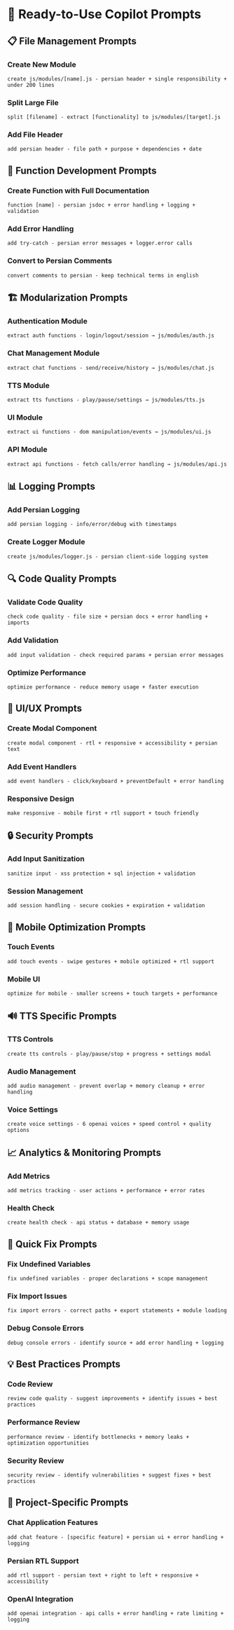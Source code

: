 # 🤖 Ready-to-Use Copilot Prompts

## 📋 File Management Prompts

### Create New Module
```
create js/modules/[name].js - persian header + single responsibility + under 200 lines
```

### Split Large File
```
split [filename] - extract [functionality] to js/modules/[target].js
```

### Add File Header
```
add persian header - file path + purpose + dependencies + date
```

## 🔧 Function Development Prompts

### Create Function with Full Documentation
```
function [name] - persian jsdoc + error handling + logging + validation
```

### Add Error Handling
```
add try-catch - persian error messages + logger.error calls
```

### Convert to Persian Comments
```
convert comments to persian - keep technical terms in english
```

## 🏗️ Modularization Prompts

### Authentication Module
```
extract auth functions - login/logout/session → js/modules/auth.js
```

### Chat Management Module
```
extract chat functions - send/receive/history → js/modules/chat.js
```

### TTS Module
```
extract tts functions - play/pause/settings → js/modules/tts.js
```

### UI Module
```
extract ui functions - dom manipulation/events → js/modules/ui.js
```

### API Module
```
extract api functions - fetch calls/error handling → js/modules/api.js
```

## 📊 Logging Prompts

### Add Persian Logging
```
add persian logging - info/error/debug with timestamps
```

### Create Logger Module
```
create js/modules/logger.js - persian client-side logging system
```

## 🔍 Code Quality Prompts

### Validate Code Quality
```
check code quality - file size + persian docs + error handling + imports
```

### Add Validation
```
add input validation - check required params + persian error messages
```

### Optimize Performance
```
optimize performance - reduce memory usage + faster execution
```

## 🎨 UI/UX Prompts

### Create Modal Component
```
create modal component - rtl + responsive + accessibility + persian text
```

### Add Event Handlers
```
add event handlers - click/keyboard + preventDefault + error handling
```

### Responsive Design
```
make responsive - mobile first + rtl support + touch friendly
```

## 🔒 Security Prompts

### Add Input Sanitization
```
sanitize input - xss protection + sql injection + validation
```

### Session Management
```
add session handling - secure cookies + expiration + validation
```

## 📱 Mobile Optimization Prompts

### Touch Events
```
add touch events - swipe gestures + mobile optimized + rtl support
```

### Mobile UI
```
optimize for mobile - smaller screens + touch targets + performance
```

## 🔊 TTS Specific Prompts

### TTS Controls
```
create tts controls - play/pause/stop + progress + settings modal
```

### Audio Management
```
add audio management - prevent overlap + memory cleanup + error handling
```

### Voice Settings
```
create voice settings - 6 openai voices + speed control + quality options
```

## 📈 Analytics & Monitoring Prompts

### Add Metrics
```
add metrics tracking - user actions + performance + error rates
```

### Health Check
```
create health check - api status + database + memory usage
```

## 🚀 Quick Fix Prompts

### Fix Undefined Variables
```
fix undefined variables - proper declarations + scope management
```

### Fix Import Issues
```
fix import errors - correct paths + export statements + module loading
```

### Debug Console Errors
```
debug console errors - identify source + add error handling + logging
```

## 💡 Best Practices Prompts

### Code Review
```
review code quality - suggest improvements + identify issues + best practices
```

### Performance Review
```
performance review - identify bottlenecks + memory leaks + optimization opportunities
```

### Security Review
```
security review - identify vulnerabilities + suggest fixes + best practices
```

## 🎯 Project-Specific Prompts

### Chat Application Features
```
add chat feature - [specific feature] + persian ui + error handling + logging
```

### Persian RTL Support
```
add rtl support - persian text + right to left + responsive + accessibility
```

### OpenAI Integration
```
add openai integration - api calls + error handling + rate limiting + logging
```